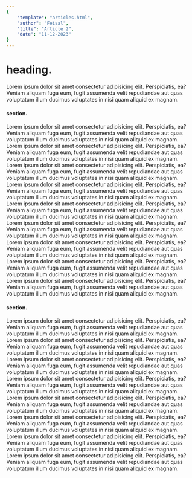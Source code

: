```yaml
---
{
    "template": "articles.html",
    "author": "Feisal",
    "title": "Article 2",
    "date": "11-12-2023"
}
---
```



# heading.
Lorem ipsum dolor sit amet consectetur adipisicing elit. Perspiciatis, ea? Veniam aliquam fuga eum, fugit assumenda velit repudiandae aut quas voluptatum illum ducimus voluptates in nisi quam aliquid ex magnam.    
   



#### section.
Lorem ipsum dolor sit amet consectetur adipisicing elit. Perspiciatis, ea? Veniam aliquam fuga eum, fugit assumenda velit repudiandae aut quas voluptatum illum ducimus voluptates in nisi quam aliquid ex magnam.    
Lorem ipsum dolor sit amet consectetur adipisicing elit. Perspiciatis, ea? Veniam aliquam fuga eum, fugit assumenda velit repudiandae aut quas voluptatum illum ducimus voluptates in nisi quam aliquid ex magnam.    
Lorem ipsum dolor sit amet consectetur adipisicing elit. Perspiciatis, ea? Veniam aliquam fuga eum, fugit assumenda velit repudiandae aut quas voluptatum illum ducimus voluptates in nisi quam aliquid ex magnam.    
Lorem ipsum dolor sit amet consectetur adipisicing elit. Perspiciatis, ea? Veniam aliquam fuga eum, fugit assumenda velit repudiandae aut quas voluptatum illum ducimus voluptates in nisi quam aliquid ex magnam.    
Lorem ipsum dolor sit amet consectetur adipisicing elit. Perspiciatis, ea? Veniam aliquam fuga eum, fugit assumenda velit repudiandae aut quas voluptatum illum ducimus voluptates in nisi quam aliquid ex magnam.    
Lorem ipsum dolor sit amet consectetur adipisicing elit. Perspiciatis, ea? Veniam aliquam fuga eum, fugit assumenda velit repudiandae aut quas voluptatum illum ducimus voluptates in nisi quam aliquid ex magnam.    
Lorem ipsum dolor sit amet consectetur adipisicing elit. Perspiciatis, ea? Veniam aliquam fuga eum, fugit assumenda velit repudiandae aut quas voluptatum illum ducimus voluptates in nisi quam aliquid ex magnam.    
Lorem ipsum dolor sit amet consectetur adipisicing elit. Perspiciatis, ea? Veniam aliquam fuga eum, fugit assumenda velit repudiandae aut quas voluptatum illum ducimus voluptates in nisi quam aliquid ex magnam.    
Lorem ipsum dolor sit amet consectetur adipisicing elit. Perspiciatis, ea? Veniam aliquam fuga eum, fugit assumenda velit repudiandae aut quas voluptatum illum ducimus voluptates in nisi quam aliquid ex magnam.    


#### section.
Lorem ipsum dolor sit amet consectetur adipisicing elit. Perspiciatis, ea? Veniam aliquam fuga eum, fugit assumenda velit repudiandae aut quas voluptatum illum ducimus voluptates in nisi quam aliquid ex magnam.    
Lorem ipsum dolor sit amet consectetur adipisicing elit. Perspiciatis, ea? Veniam aliquam fuga eum, fugit assumenda velit repudiandae aut quas voluptatum illum ducimus voluptates in nisi quam aliquid ex magnam.    
Lorem ipsum dolor sit amet consectetur adipisicing elit. Perspiciatis, ea? Veniam aliquam fuga eum, fugit assumenda velit repudiandae aut quas voluptatum illum ducimus voluptates in nisi quam aliquid ex magnam.    
Lorem ipsum dolor sit amet consectetur adipisicing elit. Perspiciatis, ea? Veniam aliquam fuga eum, fugit assumenda velit repudiandae aut quas voluptatum illum ducimus voluptates in nisi quam aliquid ex magnam.    
Lorem ipsum dolor sit amet consectetur adipisicing elit. Perspiciatis, ea? Veniam aliquam fuga eum, fugit assumenda velit repudiandae aut quas voluptatum illum ducimus voluptates in nisi quam aliquid ex magnam.    
Lorem ipsum dolor sit amet consectetur adipisicing elit. Perspiciatis, ea? Veniam aliquam fuga eum, fugit assumenda velit repudiandae aut quas voluptatum illum ducimus voluptates in nisi quam aliquid ex magnam.    
Lorem ipsum dolor sit amet consectetur adipisicing elit. Perspiciatis, ea? Veniam aliquam fuga eum, fugit assumenda velit repudiandae aut quas voluptatum illum ducimus voluptates in nisi quam aliquid ex magnam.    
Lorem ipsum dolor sit amet consectetur adipisicing elit. Perspiciatis, ea? Veniam aliquam fuga eum, fugit assumenda velit repudiandae aut quas voluptatum illum ducimus voluptates in nisi quam aliquid ex magnam.    



